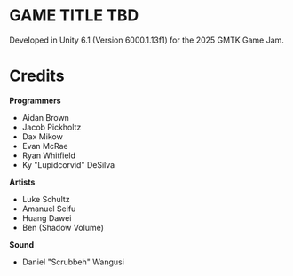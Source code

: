 # GAME TITLE TBD
Developed in Unity 6.1 (Version 6000.1.13f1) for the 2025 GMTK Game Jam.

# Credits
**Programmers**
- Aidan Brown
- Jacob Pickholtz
- Dax Mikow
- Evan McRae
- Ryan Whitfield
- Ky "Lupidcorvid" DeSilva

**Artists**
- Luke Schultz
- Amanuel Seifu
- Huang Dawei
- Ben (Shadow Volume)

**Sound**
- Daniel "Scrubbeh" Wangusi